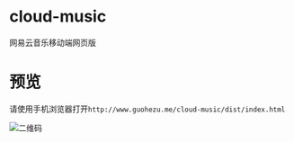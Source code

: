 # cloud-music
网易云音乐移动端网页版


# 预览

请使用手机浏览器打开`http://www.guohezu.me/cloud-music/dist/index.html`

![二维码](http://oy0zn7gpi.bkt.clouddn.com/1508340479.png)
